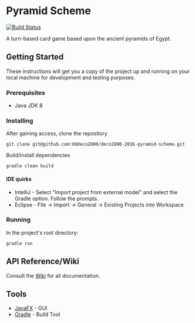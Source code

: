 # Pyramid Scheme

[![Build Status](http://deco2800.uqcloud.net/jenkins/job/deco2800-2016-pyramidscheme/badge/icon)](http://deco2800.uqcloud.net/jenkins/job/deco2800-2016-pyramidscheme/)

A turn-based card game based upon the ancient pyramids of Egypt. 

## Getting Started

These instructions will get you a copy of the project up and running on your local machine for development and testing purposes.

### Prerequisites

- Java JDK 8

### Installing

After gaining access, clone the repository

```
git clone git@github.com:UQdeco2800/deco2800-2016-pyramid-scheme.git
```

Build/install dependencies

```
gradle clean build
```

#### IDE quirks
- IntelliJ - Select "Import project from external model" and select the Gradle option. Follow the prompts.
- Eclipse - File -> Import -> General -> Existing Projects into Workspace

### Running

In the project's root directory:

`gradle run`

## API Reference/Wiki

Consult the [Wiki](https://github.com/UQdeco2800/deco2800-2016-pyramid-scheme/wiki) for all documentation.

## Tools

* [JavaFX](http://docs.oracle.com/javase/8/javase-clienttechnologies.htm) - GUI
* [Gradle](https://gradle.org/) - Build Tool

